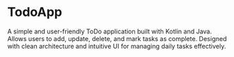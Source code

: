 # TodoApp
A simple and user-friendly ToDo application built with Kotlin and Java. Allows users to add, update, delete, and mark tasks as complete. Designed with clean architecture and intuitive UI for managing daily tasks effectively.
